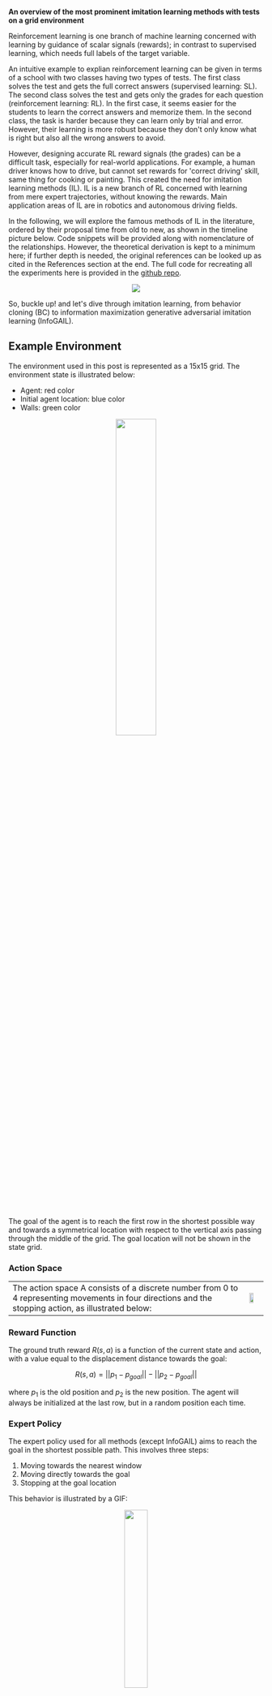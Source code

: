 <!--
.. title: Hands-On Imitation Learning: From Behaviour Cloning to Multi-Modal Imitation Learning
.. slug: hands-on-imitation-learning
.. date: 2024-09-08 00:53:52 UTC+02:00
.. tags: deep-learning, reinforcement learning, review
.. category: 
.. link: 
.. description: A overview of the most prominent imitation learning methods with tests on a grid environment
.. type: text
.. has_math: true
-->



**An overview of the most prominent imitation learning methods with tests on a grid environment**

Reinforcement learning is one branch of machine learning concerned with learning by guidance of scalar signals (rewards); in contrast to supervised learning, which needs full labels of  the target variable.

<!--END_TEASER -->

An intuitive example to explian reinforcement learning can be given in terms of a school with two classes having two types of tests. The first class solves the test and gets the full correct answers (supervised learning: 
SL). The second class solves the test and gets only the grades for each question (reinforcement learning: RL). In the first case, it seems easier for the students to learn the correct 
answers and memorize them. In the second class, the task is harder because they can learn only by trial and error. However, their learning is more robust because they don't only know 
what is right but also all the wrong answers to avoid.

However, designing accurate RL reward signals (the grades) can be a difficult task, especially for real-world applications. For example, a human driver knows how to drive, but cannot 
set rewards for 'correct driving' skill, same thing for cooking or painting. This created the need for imitation learning methods (IL). IL is a new branch of RL concerned with learning 
from mere expert trajectories, without knowing the rewards. Main application areas of IL are in robotics and autonomous driving fields.

In the following, we will explore the famous methods of IL in the literature, ordered by their proposal time from old to new, as shown in the timeline picture below. Code snippets will 
be provided along with nomenclature of the relationships. However, the theoretical derivation is kept to a minimum here; if further depth is needed, the original references can be 
looked up as cited in the References section at the end. The full code for recreating all the experiments here is provided in the [github 
repo](https://www.github.com/engyasin/ilsurvey).

<center>
<img src='../../images/ilpost/timelineIL.png'/>
</center>

So, buckle up! and let's dive through imitation learning, from behavior cloning (BC) to information maximization generative adversarial imitation learning (InfoGAIL).

## Example Environment

The environment used in this post is represented as a 15x15 grid. The environment state is illustrated below:

- Agent: red color
- Initial agent location: blue color
- Walls: green color

<center>
<img style='width:40%' src='../../images/ilpost/Doors_.png'/>
</center>

The goal of the agent is to reach the first row in the shortest possible way and towards a symmetrical location with respect to the vertical axis passing through the middle of the 
grid. The goal location will not be shown in the state grid.

### Action Space

<table >
<tr><td>
The action space A consists of a discrete number from 0 to 4 representing movements in four directions and the stopping action, as illustrated below:
</td><td>
  <img style='width:65%' src='../../images/ilpost/Doors_action_space.svg'/> 
  </td></tr>

</table>

### Reward Function

The ground truth reward $R(s,a)$ is a function of the current state and action, with a value equal to the displacement distance towards the goal:

$$R(s,a) = ||p_1-p_{goal}|| - ||p_2-p_{goal}||$$

where $p_1$ is the old position and $p_2$ is the new position. The agent will always be initialized at the last row, but in a random position each time.


### Expert Policy

The expert policy used for all methods (except InfoGAIL) aims to reach the goal in the shortest possible path. This involves three steps:

1. Moving towards the nearest window
2. Moving directly towards the goal
3. Stopping at the goal location

This behavior is illustrated by a GIF:
<center>
<img style='width:30%' src='../../images/ilpost/gifs/expert.gif'/>
</center>

The expert policy generates demonstration trajectories used by other IL methods, represented as an ordered sequence of state-action tuples.

$$ \tau = \{(s_0,a_0), ... (s_n,a_n)\} $$

where the expert demonstrations set is defined as $\mathcal{D} = \{\tau_0, \cdots, \tau_n \}$

> The expert episodic return was $16.33 \pm 6$ on average for 30 episodes with a length of 32 steps each.

## Forward Reinforcement Learning

First, we will train using the ground truth reward to set some baselines and tune hyperparameters for later use with IL methods.

The implementation of the Forward RL algorithm used in this post is based on Clean RL scripts [12], which provides a readable implementation of RL methods.

### Introduction

We will test both Proximal Policy Optimization (PPO) [2] and Deep Q-Network (DQN) [1], state-of-the-art on-policy and well-known off-policy RL methods, respectively.

The following is a summary of the training steps for each method, along with their characteristics:

#### On-Policy (PPO)

This method uses the current policy under training and updates its parameters after collecting rollouts for every episode. PPO has two main parts: critic and actor. The actor 
represents the policy, while the critic provides value estimations for each state with its own updated objective.

#### Off-Policy (DQN)

DQN trains its policy offline by collecting rollouts in a replay buffer using epsilon-greedy exploration. Unlike PPO, DQN does not take the best action according to the current policy 
for every state but rather selects a random action. This allows for exploration of different solutions. An additional target network may be used with less frequently updated versions 
of the policy to make the learning objective more stable.

### Results and Discussion

The following figure shows the episodic return curves for both methods. DQN is in black, while PPO is shown as an orange line.


<center>
<img src='../../images/ilpost/dqn_vs_ppo.png'/>
</center>

For this simple example:

* Both PPO and DQN converge, but with a slight advantage for PPO. Neither method reaches the expert level of 16.6 (PPO comes close with 15.26).
* DQN seems slower to converge in terms of interaction steps, known as sample inefficiency compared to PPO.
* PPO takes longer training time, possibly due to actor-critic training, updating two networks with different objectives.

The parameters for training both methods are mostly the same. For a closer look at how these curves were generated, check the scripts `ppo.py` and `dqn.py` in the accompanying 
repository.


## Behaviour Cloning (BC)

Behaviour Cloning, first proposed in [4], is a direct IL method. It involves supervised learning to map each state to an action based on expert demonstrations $\mathcal{D}$. The 
objective is defined as:

$$ \pi bc = argmin_{\pi} \mathbb{E}_{s \sim \rho \pi } [l(\pi bc(s),\pi_E(s))]$$

where $\pi_{bc}$ is the trained policy, $\pi_E$ is the expert policy, and $l(\pi_{bc}(s),\pi_E(s))$ is the loss function between the expert and trained policy in response to the same 
state.

The difference between BC and supervised learning lies in defining the problem as an interactive environment where actions are taken in response to dynamic states (e.g., a robot moving 
towards a goal). In contrast, supervised learning involves mapping input to output, like classifying images or predicting temperature. This distinction is explained in [8].

In this implementation, the full set of initial positions for the agent contains only 15 possibilities. Consequently, there are only 15 trajectories to learn from, which can be 
memorized by the BC network effectively. To make the problem harder, we clip the size of the training dataset $\mathcal{D}$ to half (only 240 state-action pairs) and repeat this for 
all IL methods that follow in this post.

### Results

After training the model (as shown in `bc.py` script), we get an average episodic return of 11.49 with a standard deviation of 5.24.

This is much less than the forward RL methods before. The following GIF shows the trained BC model in action.


<center>
<img src='../../images/ilpost/gifs/bc.gif'/>
</center>

From the GIF, it's evident that almost two-thirds of the trajectories have learned to pass through the wall. However, the model gets stuck with the last third, as it cannot infer the 
true policy from previous examples, especially since it was given only half of the 15 expert trajectories to learn from.



## Maximum Entropy Inverse Reinforcement Learning (MaxENT)

MaxEnt [3] is another method to train a reward model separately (not iteratively), beside Behaviour Cloning (BC). Its main idea lies in maximizing the probability of taking expert 
trajectories based on the current reward function. This can be expressed as:

$$P(\tau) = \frac{1}{Z} \exp(\sum_{i=1}^N r(s_i))$$

Where $\tau$ is the trajectory state-action ordered pairs, $N$ is the trajectory length, and $Z$ is a normalizing constant of the sum of all possible trajectories returns under the 
given policy.

From there, the method derives its main objective based on the maximum entropy theorem [3], which states that the most representative policy fulfilling a given condition is the one 
with highest entropy $H$. Therefore, MaxEnt requires an additional reward that will maximize the entropy of the policy. This leads to maximizing the following formula:

$$argmax_\theta \mathcal{L}\theta = argmax_\theta \sum_{\tau \in T} \log(\frac{1}{Z_{\theta}} \exp(r_\theta (\tau)))$$

Which has the derivative:

$$ \frac{\partial \mathcal{L}\theta}{\partial \theta} =  \sum_{\tau \in T} (SVD_\tau - SVD_\theta) \frac{\partial r_\theta}{\partial \theta}$$

Where $SVD$ is the state visitation frequency, which can be calculated with a dynamic programming algorithm given the current policy.

In our implementation here of MaxEnt, we skip the training of a new reward, where the dynamic programming algorithm would be slow and lengthy. Instead, we opt to test the main idea of 
maximizing the entropy by re-training a BC model exactly as in the previous process, but with an added term of the negative entropy of the inferred action distribution to the loss. The 
entropy should be negative because we wish to maximize it by minimizing the loss.

### Results

After adding the negative entropy of the distributions of actions with a weight of 0.5 (choosing the right value is important; otherwise, it may lead to worse learning), we see a 
slight improvement over the performance of the previous BC model with an average episodic return of 11.56 now (+0.07). The small value of the improvement can be explained by the simple 
nature of the environment, which contains a limited number of states. If the state space gets bigger, the entropy will have a bigger importance.



## Generative Adversarial Imitation Learning (GAIL)

The original work on GAIL [5] was inspired by the concept of Generative Adversarial Networks (GANs), which apply the idea of adversarial training to enhance the generative abilities of 
a main model. Similarly, in GAIL, the concept is applied to match state-action distributions between trained and expert policies.

This can be derived as Kullback-Leibler divergence, as shown in the main paper [5]. The paper finally derives the main objective for both models (called generator and discriminator 
models in GAIL) as:

$$\max_{\omega} \min_{\theta} \mathbb{E}_{\pi\theta} [1 -\log(D_t(s_g,a_g))] + $$

$$\mathbb{E}_{\pi_E} [\log(D_t(s_E,a_E))] + H(\pi\theta)$$

Where $D_t$ is the discriminator, $\pi_{\theta}$ is the generator model (i.e., the policy under training), $\pi_{E}$ is the expert policy, and $H(\pi_{\theta})$ is the entropy of the 
generator model.

The discriminator acts as a binary classifier, while the generator is the actual policy model being trained.

### The Main Benefit of GAIL

The main benefit of GAIL over previous methods (and the reason it performs better) lies in its interactive training process. The trained policy learns and explores different states 
guided by the discriminator's reward signal.

### Results

After training GAIL for 1.6 million steps, the model converged to a higher level than BC and MaxEnt models. If continued to be trained, even better results can be achieved.

Specifically, we obtained an average episodic reward of 12.8, which is noteworthy considering that only 50% of demonstrations were provided without any real reward.

This figure shows the training curve for GAIL (with ground truth episodic rewards on the y-axis). It's worth noting that the rewards coming from $\log(D(s,a))$ will be more chaotic 
than the ground truth due to GAIL's adversarial training nature.

<center>
<img src='../../images/ilpost/GAIL.png'/>
</center>



## Adversarial Inverse Reinforcement Learning (AIRL)

One remaining problem with GAIL is that the trained reward model, the discriminator, does not actually represent the ground truth reward. Instead, the discriminator is trained as a 
binary classifier between expert and generator state-action pairs, resulting in an average value of 0.5. This means that the discriminator can only be considered a surrogate reward.

To solve this problem, the paper in [6] reformulates the discriminator using the following formula:

$$D_{\omega}(s,a) = \frac{\exp f_{\omega}(s,a)}{\exp f_{\omega}(s,a) + \pi(a|s)}$$

where $f_{\omega}(s,a)$ should converge to the actual advantage function. In this example, this value represents how close the agent is to the invisible goal. The ground truth reward can be found by adding another term to include a shaped reward; however, for this experiment, we will restrict ourselves to the advantage function above.

### Results

After training the AIRL model with the same parameters as GAIL, we obtained the following training curve:


<center>
<img src='../../images/ilpost/AIRL.png'/>
</center>

It is noted that given the same training steps (1.6 Million Steps), AIRL was slower to converge due to the added complexity of training the discriminator. However, now we have a 
meaningful advantage function, albeit with a performance of only 10.8 episodic reward, which is still good enough.

Let's examine the values of this advantage function and the ground truth reward in response to expert demonstrations. To make these values more comparable, we also normalized the 
values of the learned advantage function $f_{\omega}$. From this, we got the following plot:


<center>
<img src='../../images/ilpost/airl_reward.png'/>
</center>

In this figure, there are 15 pulses corresponding to the 15 initial states of the agent. We can see bigger errors in the trained model for the last half of the plot, which is due to 
the limited use of only half the expert demos in training.

For the first half, we observe a low state when the agent stands still at the goal with zero reward, while it was evaluated as a high value in the trained model. In the second half, 
there's a general shift towards lower values.

Roughly speaking, the learned function approximately follows the ground truth reward and has recovered useful information about it using AIRL.


## Information Maximization GAIL (InfoGAIL)

Despite the advancements made by previous methods, an important problem still persists in Imitation Learning (IL): multi-modal learning. To apply IL to practical problems, it is 
necessary to learn from multiple possible expert policies. For instance, when driving or playing football, there is no single "true" way of doing things; experts vary in their methods, 
and the IL model should be able to learn these variations consistently.

To address this issue, InfoGAIL was developed [7]. Inspired by InfoGAN [11], which conditions the style of outputs generated by GAN using an additional style vector, InfoGAIL builds on 
the GAIL objective and adds another criterion: maximizing the mutual information between state-action pairs and a new controlling input vector $z$. This objective can be derived as:

$$ max I(s,a;z) = max(H(z) - H(z|s,a)) $$

where estimating the posterior $p(z|s,a)$ is approximated with a new model, $Q$, which takes $(s,a)$ as input and outputs $z$.

The final objective for InfoGAIL can be written as:

$$ max_{\omega} min_{\theta} \mathbb{E}_{\pi\theta} [1 -\log(D_t(s_g,a_g))] + $$

$$\mathbb{E}_{\pi_E} [\log(D_t(s_E,a_E))] + $$

$$\mathbb{E}_{a_g \sim \pi \theta(s_g,z)} [\log(Q(z|s_g,a_g))] $$

As a result, the policy has an additional input, namely $z$, as shown in the following figure:



<center>
<img src='../../images/ilpost/infogail_dg.svg'/>
</center>

In our experiments, we generated new multi-modal expert demos where each expert could enter from one gap only (of the three gaps on the wall), regardless of their goal. The full demo 
set was used without labels indicating which expert was acting. The $z$ variable is a one-hot encoding vector representing the expert class with three elements (e.g., `[1 0 0]` for the 
left door). The policy should:

* Learn to move towards the goal
* Link randomly generated $z$ values to different modes of experts (thus passing through different doors)
* The $Q$ model should be able to detect which mode it is based on the direction of actions in every state

Note that the discriminator, Q-model, and policy model training graphs are chaotic due to adversarial training.

Fortunately, we were able to learn two modes clearly. However, the third mode was not recognized by either the policy or the Q-model. The following three GIFs show the learned expert  modes from InfoGAIL when given different values of $z$:

<table>
<tr><td> z = [1,0,0] </td><td> z = [0,1,0]  </td><td> z = [0,0,1]  </td></tr>
<tr><td> <img src='../../images/ilpost/gifs/infogail_z_1.gif'/> </td><td> <img src='../../images/ilpost/gifs/infogail_z_2.gif'/> </td><td> <img src='../../images/ilpost/gifs/infogail_z_3.gif'/> </td></tr>

</table>

Lastly, the policy was able to converge to an episodic reward of around 10 with 800K training steps. With more training steps, better results can be achieved, even if the experts used in this example are not optimal.




## Final Overview and Conclusion

As we review our experiments, it's clear that all IL methods have performed well in terms of episodic reward criteria. The following table summarizes their performance:

<table >
     <thead >
       <tr>
         <th width="50%">Method</th>
         <th width="35%"> Episodic Return</th>
         <th width="15%"> Return STD</th>
       </tr>
       <hline>
     </thead>

<tr><td> Expert </td><td> 16.33 </td><td> 1.97 </td></tr>
<tr><td> DQN (Forward RL) </td><td> 15.15 </td><td> 4.42 </td></tr>
<tr><td> PPO (Forward RL) </td><td> 15.26 </td><td> 3.03 </td></tr>
<tr><td>  BC  </td><td> 11.49 </td><td> 5.34 </td></tr>
<tr><td> BC with entropy (MaxEnt) </td><td> 11.56 </td><td> 5.32 </td></tr>
<tr><td> GAIL </td><td> 12.07 </td><td> 3.42 </td></tr>
<tr><td> AIRL </td><td> 10.74 </td><td> 4.27 </td></tr>
<tr><td> InfoGAIL* </td><td> 10.27 </td><td> 4.30 </td></tr>
</table>

*\*InfoGAIL results are not comparable as the expert demos were based on multi-modal experts*

The table shows that GAIL performed the best for this problem, while AIRL was slower due to its new reward formulation, resulting in a lower return. InfoGAIL also learned well but  struggled with recognizing all three modes of experts.

### Conclusion

Imitation Learning is a challenging and fascinating field. The methods we've explored are suitable for grid simulation environments but may not directly translate to real-world 
applications. Practical uses of IL are still in its infancy, except for some BC methods. Linking simulations to reality introduces new errors due to differences of their nature.

Another open challenge in IL is Multi-agent Imitation Learning. Research like MAIRL [9] and MAGAIL [10] have experimented with multi-agent environments but a general theory for 
learning from multiple expert trajectories remains an open question.

The attached repository on GitHub provides a basic approach to implementing these methods, which can be easily extended. The code will be updated in the future. If you're interested in 
contributing, please submit an issue or pull request with your modifications. Alternatively, feel free to leave a comment as we'll follow up with updates.




## References


[1] Mnih, V. (2013). Playing atari with deep reinforcement learning. arXiv preprint arXiv:1312.5602.

[2] Schulman, J., Wolski, F., Dhariwal, P., Radford, A., & Klimov, O. (2017). Proximal policy optimization algorithms. arXiv preprint arXiv:1707.06347.

[3] Ziebart, B. D., Maas, A. L., Bagnell, J. A., & Dey, A. K. (2008, July). Maximum entropy inverse reinforcement learning. In Aaai (Vol. 8, pp. 1433-1438).

[4] Bain, M., & Sammut, C. (1995, July). A Framework for Behavioural Cloning. In Machine Intelligence 15 (pp. 103-129).

[5] Ho, J., & Ermon, S. (2016). Generative adversarial imitation learning. Advances in neural information processing systems, 29.

[6] Fu, J., Luo, K., & Levine, S. (2017). Learning robust rewards with adversarial inverse reinforcement learning. arXiv preprint arXiv:1710.11248.

[7] Li, Y., Song, J., & Ermon, S. (2017). Infogail: Interpretable imitation learning from visual demonstrations. Advances in neural information processing systems, 30.

[8] Osa, T., Pajarinen, J., Neumann, G., Bagnell, J. A., Abbeel, P., & Peters, J. (2018). An algorithmic perspective on imitation learning. Foundations and Trends® in Robotics, 7(1-2), 1-179.

[9] Yu, L., Song, J., & Ermon, S. (2019, May). Multi-agent adversarial inverse reinforcement learning. In International Conference on Machine Learning (pp. 7194-7201). PMLR.

[10] Song, J., Ren, H., Sadigh, D., & Ermon, S. (2018). Multi-agent generative adversarial imitation learning. Advances in neural information processing systems, 31.

[11] Chen, X., Duan, Y., Houthooft, R., Schulman, J., Sutskever, I., & Abbeel, P. (2016). Infogan: Interpretable representation learning by information maximizing generative adversarial nets. Advances in neural information processing systems, 29.

[12] Huang, S., Dossa, R. F. J., Ye, C., Braga, J., Chakraborty, D., Mehta, K., & AraÃšjo, J. G. (2022). Cleanrl: High-quality single-file implementations of deep reinforcement learning algorithms. Journal of Machine Learning Research, 23(274), 1-18.


